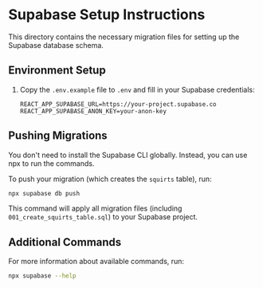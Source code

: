 # Supabase Setup Instructions

This directory contains the necessary migration files for setting up the Supabase database schema.

## Environment Setup

1. Copy the `.env.example` file to `.env` and fill in your Supabase credentials:

   ```env
   REACT_APP_SUPABASE_URL=https://your-project.supabase.co
   REACT_APP_SUPABASE_ANON_KEY=your-anon-key
   ```

## Pushing Migrations

You don't need to install the Supabase CLI globally. Instead, you can use npx to run the commands.

To push your migration (which creates the `squirts` table), run:

```bash
npx supabase db push
```

This command will apply all migration files (including `001_create_squirts_table.sql`) to your Supabase project.

## Additional Commands

For more information about available commands, run:

```bash
npx supabase --help
```
